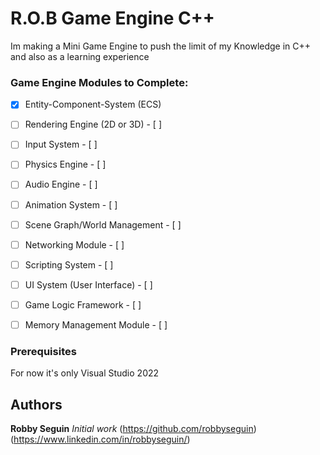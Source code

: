 # R.O.B Game Engine C++

Im making a Mini Game Engine to push the limit of my Knowledge in C++ and also as a learning experience

### Game Engine Modules to Complete:

- [x] Entity-Component-System (ECS)  
- [ ] Rendering Engine (2D or 3D) - [ ]  
- [ ] Input System - [ ]  
- [ ] Physics Engine - [ ]  
- [ ] Audio Engine - [ ]  
- [ ] Animation System - [ ]  
- [ ] Scene Graph/World Management - [ ]  
- [ ] Networking Module - [ ]  
- [ ] Scripting System - [ ]  
- [ ] UI System (User Interface) - [ ]  
- [ ] Game Logic Framework - [ ]  
- [ ] Memory Management Module - [ ]  


### Prerequisites
For now it's only Visual Studio 2022

## Authors

**Robby Seguin**
*Initial work*
(https://github.com/robbyseguin)
(https://www.linkedin.com/in/robbyseguin/)
